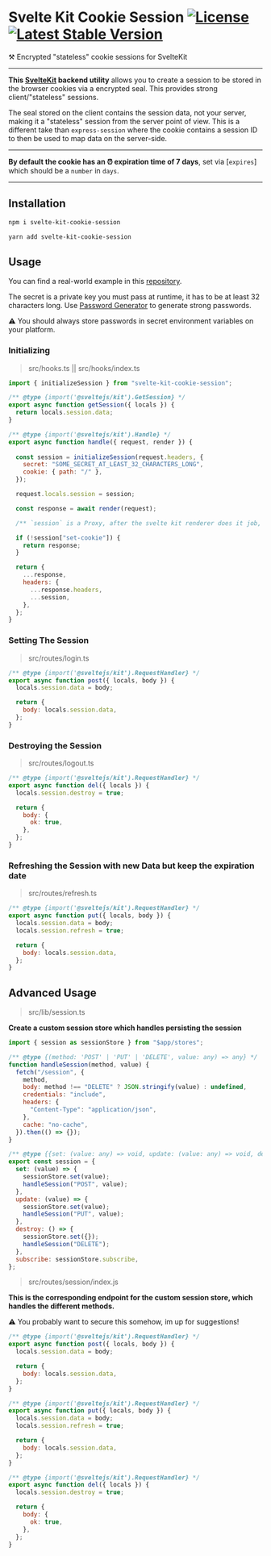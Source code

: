 # Svelte Kit Cookie Session [![License](https://img.shields.io/github/license/pixelmund/svelte-kit-cookie-session.svg)](https://github.com/pixelmund/svelte-kit-cookie-session) [![Latest Stable Version](https://img.shields.io/npm/v/svelte-kit-cookie-session.svg)](https://www.npmjs.com/package/svelte-kit-cookie-session)

⚒️ Encrypted "stateless" cookie sessions for SvelteKit

---

**This [SvelteKit](https://kit.svelte.dev) backend utility** allows you to create a session to be stored in the browser cookies via a encrypted seal. This provides strong client/"stateless" sessions.

The seal stored on the client contains the session data, not your server, making it a "stateless" session from the server point of view. This is a different take than `express-session` where the cookie contains a session ID to then be used to map data on the server-side.

---

**By default the cookie has an ⏰ expiration time of 7 days**, set via [`expires`] which should be a `number` in `days`.

---

## Installation

```bash
npm i svelte-kit-cookie-session

yarn add svelte-kit-cookie-session
```

## Usage

You can find a real-world example in this [repository](https://github.com/pixelmund/sveltekit-cookie-session-example).

The secret is a private key you must pass at runtime, it has to be at least 32 characters long. Use [Password Generator](https://1password.com/password-generator/) to generate strong passwords.

⚠️ You should always store passwords in secret environment variables on your platform.

### Initializing

> src/hooks.ts || src/hooks/index.ts

```js
import { initializeSession } from "svelte-kit-cookie-session";

/** @type {import('@sveltejs/kit').GetSession} */
export async function getSession({ locals }) {
  return locals.session.data;
}

/** @type {import('@sveltejs/kit').Handle} */
export async function handle({ request, render }) {
  
  const session = initializeSession(request.headers, {
    secret: "SOME_SECRET_AT_LEAST_32_CHARACTERS_LONG",
    cookie: { path: "/" },
  });

  request.locals.session = session;

  const response = await render(request);

  /** `session` is a Proxy, after the svelte kit renderer does it job, it will contain a optional set-cookie header if you set the session in an endpoint */

  if (!session["set-cookie"]) {
    return response;
  }

  return {
    ...response,
    headers: {
      ...response.headers,
      ...session,
    },
  };
}
```

### Setting The Session

> src/routes/login.ts

```js
/** @type {import('@sveltejs/kit').RequestHandler} */
export async function post({ locals, body }) {
  locals.session.data = body;

  return {
    body: locals.session.data,
  };
}
```

### Destroying the Session

> src/routes/logout.ts

```js
/** @type {import('@sveltejs/kit').RequestHandler} */
export async function del({ locals }) {
  locals.session.destroy = true;

  return {
    body: {
      ok: true,
    },
  };
}
```

### Refreshing the Session with new Data but keep the expiration date

> src/routes/refresh.ts

```js
/** @type {import('@sveltejs/kit').RequestHandler} */
export async function put({ locals, body }) {
  locals.session.data = body;
  locals.session.refresh = true;

  return {
    body: locals.session.data,
  };
}
```

## Advanced Usage

> src/lib/session.ts

**Create a custom session store which handles persisting the session**

```js
import { session as sessionStore } from "$app/stores";

/** @type {(method: 'POST' | 'PUT' | 'DELETE', value: any) => any} */
function handleSession(method, value) {
  fetch("/session", {
    method,
    body: method !== "DELETE" ? JSON.stringify(value) : undefined,
    credentials: "include",
    headers: {
      "Content-Type": "application/json",
    },
    cache: "no-cache",
  }).then(() => {});
}

/** @type {{set: (value: any) => void, update: (value: any) => void, destroy: () => void, subscribe: import("svelte/store").Writable['subscribe']}} */
export const session = {
  set: (value) => {
    sessionStore.set(value);
    handleSession("POST", value);
  },
  update: (value) => {
    sessionStore.set(value);
    handleSession("PUT", value);
  },
  destroy: () => {
    sessionStore.set({});
    handleSession("DELETE");
  },
  subscribe: sessionStore.subscribe,
};
```

> src/routes/session/index.js

**This is the corresponding endpoint for the custom session store, which handles the different methods.**

⚠️ You probably want to secure this somehow, im up for suggestions!

```js
/** @type {import('@sveltejs/kit').RequestHandler} */
export async function post({ locals, body }) {
  locals.session.data = body;

  return {
    body: locals.session.data,
  };
}

/** @type {import('@sveltejs/kit').RequestHandler} */
export async function put({ locals, body }) {
  locals.session.data = body;
  locals.session.refresh = true;

  return {
    body: locals.session.data,
  };
}

/** @type {import('@sveltejs/kit').RequestHandler} */
export async function del({ locals }) {
  locals.session.destroy = true;

  return {
    body: {
      ok: true,
    },
  };
}
```
